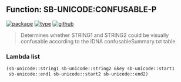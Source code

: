 ## Function: SB-UNICODE:CONFUSABLE-P
[![package](https://img.shields.io/badge/Package-SB--UNICODE-5f9ea0.svg?style=social&colorA=999999)](../) [![type](https://img.shields.io/badge/Type-Function-5f9ea0.svg?style=social&colorA=999999)](../#function) [![github](https://img.shields.io/badge/GitHub-View_the_source-5f9ea0.svg?style=social&colorA=999999&logo=github)](https://github.com/sbcl/sbcl/blob/master/src/code/target-unicode.lisp/) 

> Determines whether STRING1 and STRING2 could be visually confusable
> according to the IDNA confusableSummary.txt table

### Lambda list
```cl
(sb-unicode::string1 sb-unicode::string2 &key sb-unicode::start1
 sb-unicode::end1 sb-unicode::start2 sb-unicode::end2)
```
